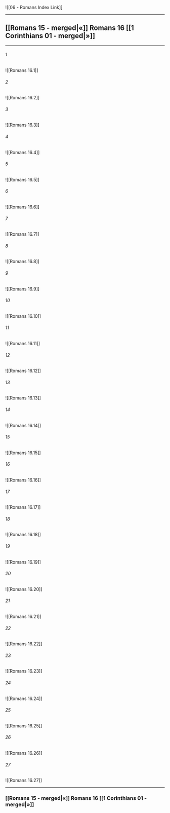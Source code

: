 ![[06 - Romans Index Link]]

---
##  [[Romans 15 - merged|«]] Romans 16 [[1 Corinthians 01 - merged|»]]

---

###### 1
![[Romans 16.1]] 

###### 2
![[Romans 16.2]] 

###### 3
![[Romans 16.3]] 

###### 4
![[Romans 16.4]]

###### 5 
![[Romans 16.5]] 

###### 6
![[Romans 16.6]] 

###### 7
![[Romans 16.7]] 

###### 8
![[Romans 16.8]] 

###### 9
![[Romans 16.9]] 

###### 10
![[Romans 16.10]] 

###### 11
![[Romans 16.11]] 

###### 12
![[Romans 16.12]]

###### 13
![[Romans 16.13]] 

###### 14
![[Romans 16.14]] 

###### 15
![[Romans 16.15]]

###### 16
![[Romans 16.16]] 

###### 17
![[Romans 16.17]]

###### 18
![[Romans 16.18]] 

###### 19
![[Romans 16.19]] 

###### 20
![[Romans 16.20]]

###### 21
![[Romans 16.21]] 

###### 22
![[Romans 16.22]] 

###### 23
![[Romans 16.23]]

###### 24
![[Romans 16.24]] 

###### 25
![[Romans 16.25]]

###### 26
![[Romans 16.26]] 

###### 27
![[Romans 16.27]] 


---
###  [[Romans 15 - merged|«]] Romans 16 [[1 Corinthians 01 - merged|»]]
